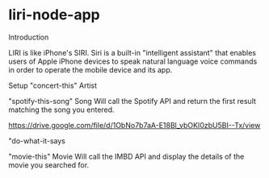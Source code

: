 # liri-node-app

Introduction

LIRI is like iPhone's SIRI. Siri is a built-in "intelligent assistant" that enables users of Apple iPhone devices to speak natural language voice commands in order to operate the mobile device and its app.

Setup
"concert-this" Artist

"spotify-this-song" Song
Will call the Spotify API and return the first result matching the song you entered.



https://drive.google.com/file/d/1ObNo7b7aA-E18Bl_vbOKI0zbU5BI--Tx/view













"do-what-it-says

"movie-this" Movie
Will call the IMBD API and display the details of the movie you searched for.
